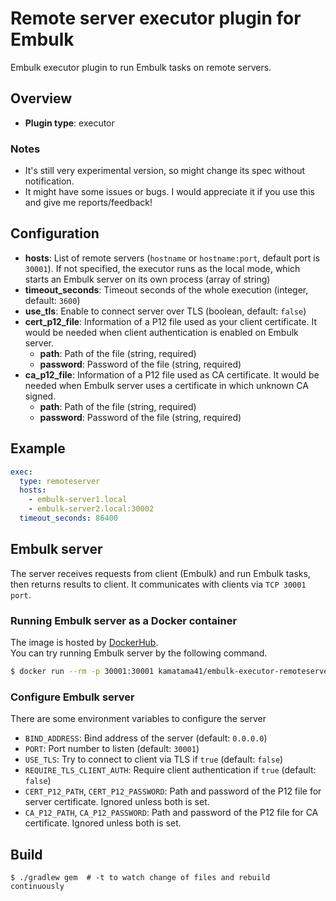 # Remote server executor plugin for Embulk

Embulk executor plugin to run Embulk tasks on remote servers. 

## Overview

* **Plugin type**: executor

### Notes
- It's still very experimental version, so might change its spec without notification. 
- It might have some issues or bugs. I would appreciate it if you use this and give me reports/feedback!

## Configuration

- **hosts**: List of remote servers (`hostname` or `hostname:port`, default port is `30001`). If not specified, the executor runs as the local mode, which starts an Embulk server on its own process (array of string)
- **timeout_seconds**: Timeout seconds of the whole execution (integer, default: `3600`)
- **use_tls**: Enable to connect server over TLS (boolean, default: `false`)
- **cert_p12_file**: Information of a P12 file used as your client certificate. It would be needed when client authentication is enabled on Embulk server.
  - **path**: Path of the file (string, required)
  - **password**: Password of the file (string, required)
- **ca_p12_file**: Information of a P12 file used as CA certificate. It would be needed when Embulk server uses a certificate in which unknown CA signed.
  - **path**: Path of the file (string, required)
  - **password**: Password of the file (string, required)

## Example

```yaml
exec:
  type: remoteserver
  hosts:
    - embulk-server1.local
    - embulk-server2.local:30002
  timeout_seconds: 86400
```

## Embulk server
The server receives requests from client (Embulk) and run Embulk tasks, then returns results to client. It communicates with clients via `TCP 30001 port`. 

### Running Embulk server as a Docker container
The image is hosted by [DockerHub](https://hub.docker.com/r/kamatama41/embulk-executor-remoteserver).  
You can try running Embulk server by the following command. 

```sh
$ docker run --rm -p 30001:30001 kamatama41/embulk-executor-remoteserver
```

### Configure Embulk server
There are some environment variables to configure the server

- `BIND_ADDRESS`: Bind address of the server (default: `0.0.0.0`)
- `PORT`: Port number to listen (default: `30001`)
- `USE_TLS`: Try to connect to client via TLS if `true` (default: `false`)
- `REQUIRE_TLS_CLIENT_AUTH`: Require client authentication if `true` (default: `false`) 
- `CERT_P12_PATH`, `CERT_P12_PASSWORD`: Path and password of the P12 file for server certificate. Ignored unless both is set.
- `CA_P12_PATH`, `CA_P12_PASSWORD`: Path and password of the P12 file for CA certificate. Ignored unless both is set.

## Build

```
$ ./gradlew gem  # -t to watch change of files and rebuild continuously
```
